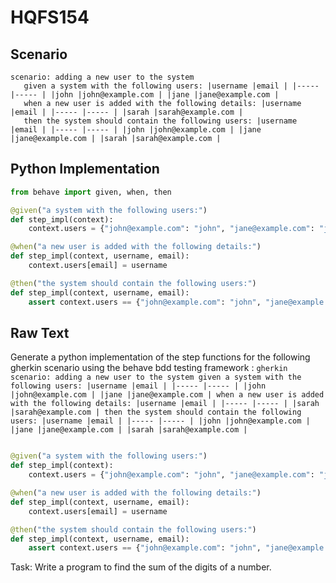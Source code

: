 # HQFS154
## Scenario
```gherkin
scenario: adding a new user to the system 
   given a system with the following users: |username |email | |----- |----- | |john |john@example.com | |jane |jane@example.com | 
   when a new user is added with the following details: |username |email | |----- |----- | |sarah |sarah@example.com | 
   then the system should contain the following users: |username |email | |----- |----- | |john |john@example.com | |jane |jane@example.com | |sarah |sarah@example.com |
```


## Python Implementation
```python
from behave import given, when, then

@given("a system with the following users:")
def step_impl(context):
    context.users = {"john@example.com": "john", "jane@example.com": "jane"}

@when("a new user is added with the following details:")
def step_impl(context, username, email):
    context.users[email] = username

@then("the system should contain the following users:")
def step_impl(context, username, email):
    assert context.users == {"john@example.com": "john", "jane@example.com": "jane", email: username}
```


## Raw Text
Generate a python implementation of the step functions for the following gherkin scenario using the behave bdd testing framework : ```gherkin scenario: adding a new user to the system given a system with the following users: |username |email | |----- |----- | |john |john@example.com | |jane |jane@example.com | when a new user is added with the following details: |username |email | |----- |----- | |sarah |sarah@example.com | then the system should contain the following users: |username |email | |----- |----- | |john |john@example.com | |jane |jane@example.com | |sarah |sarah@example.com | ```



```python from behave import given, when, then

@given("a system with the following users:")
def step_impl(context):
    context.users = {"john@example.com": "john", "jane@example.com": "jane"}

@when("a new user is added with the following details:")
def step_impl(context, username, email):
    context.users[email] = username

@then("the system should contain the following users:")
def step_impl(context, username, email):
    assert context.users == {"john@example.com": "john", "jane@example.com": "jane", email: username}
```

Task: Write a program to find the sum of the digits of a number.
